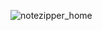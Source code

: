 ![notezipper_home](https://github.com/priyanshp28/noteZipper/assets/96482342/d3e90775-42c4-4e52-be03-ad4d97c247bc)

